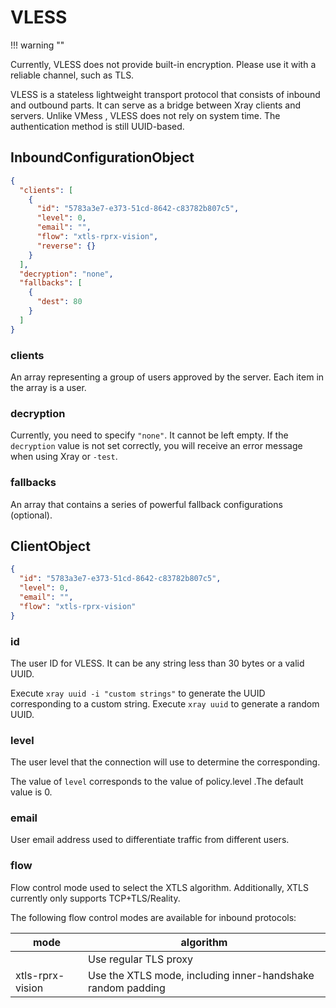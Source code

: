 # VLESS

!!! warning ""

  Currently, VLESS does not provide built-in encryption. Please use it with a reliable channel, such as TLS.

VLESS is a stateless lightweight transport protocol that consists of inbound and outbound parts. It can serve as a bridge between Xray clients and servers.
Unlike VMess , VLESS does not rely on system time. The authentication method is still UUID-based.

## InboundConfigurationObject

```json
{
  "clients": [
    {
      "id": "5783a3e7-e373-51cd-8642-c83782b807c5",
      "level": 0,
      "email": "",
      "flow": "xtls-rprx-vision",
      "reverse": {}
    }
  ],
  "decryption": "none",
  "fallbacks": [
    {
      "dest": 80
    }
  ]
}
```

### clients

An array representing a group of users approved by the server.
Each item in the array is a user.

### decryption

Currently, you need to specify `"none"`. It cannot be left empty. If the `decryption` value is not set correctly, you will receive an error message when using Xray or `-test`.

### fallbacks

An array that contains a series of powerful fallback configurations (optional).

## ClientObject

```json
{
  "id": "5783a3e7-e373-51cd-8642-c83782b807c5",
  "level": 0,
  "email": "",
  "flow": "xtls-rprx-vision"
}
```

### id

The user ID for VLESS. It can be any string less than 30 bytes or a valid UUID.

Execute `xray uuid -i "custom strings"` to generate the UUID corresponding to a custom string.
Execute `xray uuid` to generate a random UUID.

### level

The user level that the connection will use to determine the corresponding.

The value of `level` corresponds to the value of policy.level .The default value is 0.

### email

User email address used to differentiate traffic from different users.

### flow

Flow control mode used to select the XTLS algorithm.
Additionally, XTLS currently only supports TCP+TLS/Reality.

The following flow control modes are available for inbound protocols:

| mode            | algorithm                           |
|------------------|-----------------------------------------|
|                 | Use regular TLS proxy                |
| xtls-rprx-vision  | Use the XTLS mode, including inner-handshake random padding |

